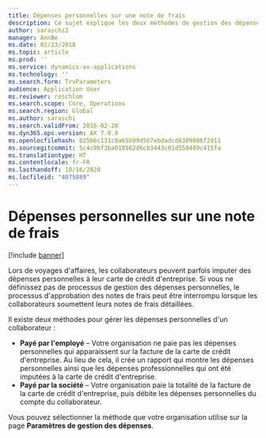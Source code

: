 ```yaml
---
title: Dépenses personnelles sur une note de frais
description: Ce sujet explique les deux méthodes de gestion des dépenses personnelles d'un travailleur dans Microsoft Dynamics 365 Finance.
author: saraschi2
manager: AnnBe
ms.date: 02/23/2018
ms.topic: article
ms.prod: ''
ms.service: dynamics-ax-applications
ms.technology: ''
ms.search.form: TrvParameters
audience: Application User
ms.reviewer: roschlom
ms.search.scope: Core, Operations
ms.search.region: Global
ms.author: saraschi
ms.search.validFrom: 2016-02-28
ms.dyn365.ops.version: AX 7.0.0
ms.openlocfilehash: 825b6c131c8a65b99d5b7ebdadcd6389886f2d11
ms.sourcegitcommit: 5c4c9bf3ba018562d6cb3443c01d550489c415fa
ms.translationtype: HT
ms.contentlocale: fr-FR
ms.lasthandoff: 10/16/2020
ms.locfileid: "4075889"
---
```

# <a name="personal-expenses-on-an-expense-report"></a>Dépenses personnelles sur une note de frais

[!include [banner](../includes/banner.md)]

Lors de voyages d'affaires, les collaborateurs peuvent parfois imputer des dépenses personnelles à leur carte de crédit d'entreprise. Si vous ne définissez pas de processus de gestion des dépenses personnelles, le processus d'approbation des notes de frais peut être interrompu lorsque les collaborateurs soumettent leurs notes de frais détaillées. 

Il existe deux méthodes pour gérer les dépenses personnelles d'un collaborateur :

- **Payé par l'employé** – Votre organisation ne paie pas les dépenses personnelles qui apparaissent sur la facture de la carte de crédit d'entreprise. Au lieu de cela, il crée un rapport qui montre les dépenses personnelles ainsi que les dépenses professionnelles qui ont été imputées à la carte de crédit d'entreprise.
- **Payé par la société** – Votre organisation paie la totalité de la facture de la carte de crédit d'entreprise, puis débite les dépenses personnelles du compte du collaborateur.

Vous pouvez sélectionner la méthode que votre organisation utilise sur la page **Paramètres de gestion des dépenses**.

